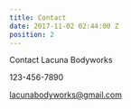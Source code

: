 ```yaml
---
title: Contact
date: 2017-11-02 02:44:00 Z
position: 2
---
```


Contact Lacuna Bodyworks

123-456-7890

lacunabodyworks@gmail.com